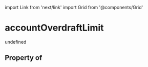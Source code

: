 import Link from 'next/link'
import Grid from '@components/Grid'

# accountOverdraftLimit

undefined

## Property of



